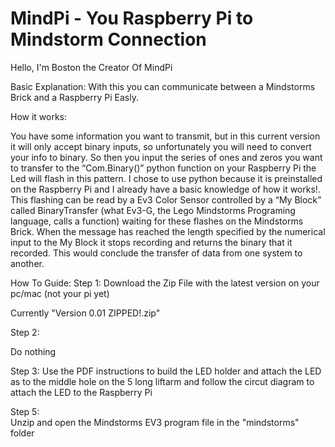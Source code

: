 # MindPi - You Raspberry Pi to Mindstorm Connection

Hello, I'm Boston the Creator Of MindPi

Basic Explanation:
With this you can communicate between a Mindstorms Brick and a Raspberry Pi Easly.

How it works:

You have some information you want to transmit, but in this current version it will only accept binary inputs, so unfortunately you will need to convert your info to binary. So then you input the series of ones and zeros you want to transfer to the “Com.Binary()” python function on your Raspberry Pi the Led will flash in this pattern. I chose to use python because it is preinstalled on the Raspberry Pi and I already have a basic knowledge of how it works!. This flashing can be read by a Ev3 Color Sensor controlled by a  “My Block” called BinaryTransfer (what Ev3-G, the Lego Mindstorms Programing language, calls a function) waiting for these flashes on the Mindstorms Brick. When the message has reached the length specified by the numerical input to the My Block it stops recording and returns the binary that it recorded. This would conclude the transfer of data from one system to another.

How To Guide:
  Step 1:
  Download the Zip File with the latest version on your pc/mac (not your pi yet)
    
  Currently "Version 0.01 ZIPPED!.zip"
  
  Step 2:
  
  Do nothing
  
  Step 3:
  Use the PDF instructions to build the LED holder and attach the LED as to the middle hole on the 5 long liftarm and follow the circut diagram to attach the LED to the Raspberry Pi
    
  Step 5:<br>Unzip and open the Mindstorms EV3 program file in the "mindstorms" folder
  
